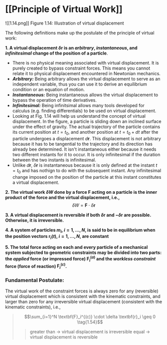# [[Principle of Virtual Work]]

![[1.14.png]]
Figure 1.14: Illustration of virtual displacement

The following definitions make up the postulate of the principle of virtual work:

**1. A virtual displacement $\delta \textbf{r}$ is an *arbitrary*, *instantaneous*, and *infinitesimal* change of the position of a particle**.
- There is no physical meaning associated with virtual displacement. It is purely created to bypass constraint forces. This means you cannot relate it to physical displacement encountered in Newtonian mechanics.
- ***Arbitrary:*** Being arbitrary allows the virtual displacement to serve as an independent variable, thus you can use it to derive an equilibrium condition or an equation of motion.
- ***Instantaneous:*** Being instantaneous allows the virtual displacement to bypass the operation of time derivatives.
- ***Infinitesimal:*** Being infinitsimal allows many tools developed for calculus (e.g. finding differentials) to be used on virtual displacement.
- Looking at Fig. 1.14 will help us understand the concept of virtual displacement. In the figure, a particle is sliding down an inclined surface under the effect of gravity. The actual trajectory of the particle contains its current position at $t = t_0$, and another position at $t = t_0 + dt$ after the particle undergoes a displacement $d \textbf{r}$. This displacement is not arbitrary because it has to be tangential to the trajectory and its direction has already bee determined. It isn't instantaneous either because it needs two different instants for it to occur. It is only infinitesimal if the duration between the two instants is infinitesimal.
- Unlike $d \textbf{r}$, $\delta \textbf{r}$ is instantaneous because it is only defined at the instant $t = t_0$ and has nothign to do with the subsequent instant. Any infinitesimal change imposed on the position of the particle at this instant constitutes a virtual displacement.

**2. The virtual work $\delta W$ done by a force $\textbf{F}$ acting on a particle is the inner product of the force and the virtual displacement, i.e.,**
$$\delta W = \textbf{F} \cdot \delta \textbf{r} \tag{1.53}$$

**3. A virtual displacement is reversible if both $\delta \textbf{r}$ and $-\delta \textbf{r}$ are possible. Otherwise, it is irreversible.**

**4. A system of particles $m_i$, $i= 1,...,N,$ is said to be in equilibrium when the position vectors $\textbf{r}_i(t)$, $i=1, ..., N$, are constant**

**5. The total force acting on each and every particle of a mechanical system subjected to geometric constraints may be divided into two parts: the *applied* force (or impressed force) $\textbf{F}_i^{(a)}$ and the *workless constraint* force (force of reaction) $\textbf{F}_i^{(c)}$.**

### Fundamental Postulate:

The virtual work of the constraint forces is always zero for any (reversible) virtual displacement which is consistent with the kinematic constraints, and larger than zero for any irreversible virtual displacement (consistent with the kinematic constraints), i.e.,

> $$\sum_{i=1}^N \textbf{F}_i^{(c)} \cdot \delta \textbf{r}_i \geq 0 \tag{1.54}$$
> > greater than -> virtual displacement is irreversible
> > equal -> virtual displacement is reversible